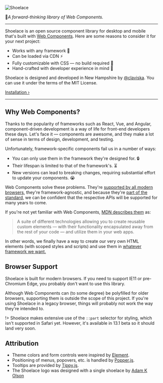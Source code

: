 <img class="logo" src="/assets/images/wordmark.svg" alt="Shoelace" data-no-zoom>

👟_A forward-thinking library of Web Components._

---

Shoelace is an open source component library for desktop and mobile that's built with [Web Components](https://developer.mozilla.org/en-US/docs/Web/Web_Components). Here are some reasons to consider it for your next project:

- Works with any framework 🧩
- Can be loaded via CDN ⚡️
- Fully customizable with CSS — no build required 🎨
- Hand-crafted with developer experience in mind 📐

Shoelace is designed and developed in New Hampshire by [@claviska](https://twitter.com/claviska). You can use it under the terms of the MIT License.

[Installation &rsaquo;](/installation)

---

## Why Web Components?

Thanks to the popularity of frameworks such as React, Vue, and Angular, component-driven development is a way of life for front-end developers these days. Let's face it — components are awesome, and they make a lot of sense in terms of design, development, and testing.

Unfortunately, framework-specific components fail us in a number of ways:

- You can only use them in the framework they're designed for. 🔒
- Their lifespan is limited to that of the framework's. ⏳
- New versions can lead to breaking changes, requiring substantial effort to update your components. 😭

Web Components solve these problems. They're [supported by all modern browsers](https://caniuse.com/#feat=custom-elementsv1), they're framework-agnostic, and because they're [part of the standard](https://www.webcomponents.org/specs), we can be confident that the respective APIs will be supported for many years to come.

If you're not yet familiar with Web Components, [MDN describes them](https://developer.mozilla.org/en-US/docs/Web/Web_Components) as:

> A suite of different technologies allowing you to create reusable custom elements — with their functionality encapsulated away from the rest of your code — and utilize them in your web apps.

In other words, we finally have a way to create our very own HTML elements (with scoped styles and scripts) and use them in [whatever framework we want.](https://custom-elements-everywhere.com/)

## Browser Support

Shoelace is built for modern browsers. If you need to support IE11 or pre-Chromium Edge, you probably don't want to use this library.

Although Web Components can (to some degree) be polyfilled for older browsers, supporting them is outside the scope of this project. If you're using Shoelace in a legacy browser, things will probably not work the way they're intended to.

!> Shoelace makes extensive use of the `::part` selector for styling, which isn't supported in Safari yet. However, it's available in 13.1 beta so it should land very soon.

## Attribution

- Theme colors and form controls were inspired by [Element](element.eleme.io).
- Positioning of menus, popovers, etc. is handled by [Popper.js](https://popper.js.org/).
- Tooltips are provided by [Tippy.js](https://atomiks.github.io/tippyjs/).
- The Shoelace logo was designed with a single shoelace by [Adam K Olson](https://twitter.com/adamkolson)
